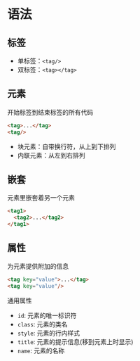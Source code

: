 # 语法

## 标签

* 单标签：`<tag/>`
* 双标签：`<tag></tag>`

## 元素

开始标签到结束标签的所有代码

```html
<tag>...</tag>
<tag/>
```

* 块元素：自带换行符，从上到下排列
* 内联元素：从左到右排列

## 嵌套

元素里嵌套着另一个元素

```html
<tag1>
  <tag2>...</tag2>
</tag1>
```

## 属性

为元素提供附加的信息

```html
<tag key="value">...</tag>
<tag key="value"/>
```

通用属性

* `id`: 元素的唯一标识符
* `class`: 元素的类名
* `style`: 元素的行内样式
* `title`: 元素的提示信息(移到元素上时显示)
* `name`: 元素的名称